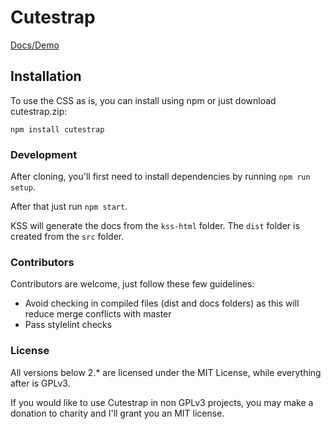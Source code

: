 # Cutestrap

[Docs/Demo](https://www.cutestrap.com/)

## Installation

To use the CSS as is, you can install using npm or just download cutestrap.zip:

```
npm install cutestrap
```

### Development

After cloning, you'll first need to install dependencies by running `npm run setup`.

After that just run `npm start`.

KSS will generate the docs from the `kss-html` folder. The `dist` folder is created from  the `src` folder.

### Contributors

Contributors are welcome, just follow these few guidelines:

* Avoid checking in compiled files (dist and docs folders) as this will reduce merge conflicts with master
* Pass stylelint checks

### License

All versions below 2.\* are licensed under the MIT License, while everything after is GPLv3.

If you would like to use Cutestrap in non GPLv3 projects, you may make a donation to charity and I'll grant you an MIT license.
